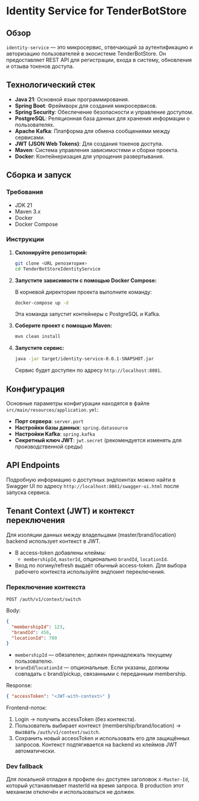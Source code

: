 # Identity Service for TenderBotStore

## Обзор

`identity-service` — это микросервис, отвечающий за аутентификацию и авторизацию пользователей в экосистеме
TenderBotStore. Он предоставляет REST API для регистрации, входа в систему, обновления и отзыва токенов доступа.

## Технологический стек

- **Java 21**: Основной язык программирования.
- **Spring Boot**: Фреймворк для создания микросервисов.
- **Spring Security**: Обеспечение безопасности и управление доступом.
- **PostgreSQL**: Реляционная база данных для хранения информации о пользователях.
- **Apache Kafka**: Платформа для обмена сообщениями между сервисами.
- **JWT (JSON Web Tokens)**: Для создания токенов доступа.
- **Maven**: Система управления зависимостями и сборки проекта.
- **Docker**: Контейнеризация для упрощения развертывания.

## Сборка и запуск

### Требования

- JDK 21
- Maven 3.x
- Docker
- Docker Compose

### Инструкции

1. **Склонируйте репозиторий:**

   ```bash
   git clone <URL репозитория>
   cd TenderBotStoreIdentityService
   ```

2. **Запустите зависимости с помощью Docker Compose:**

   В корневой директории проекта выполните команду:

   ```bash
   docker-compose up -d
   ```

   Эта команда запустит контейнеры с PostgreSQL и Kafka.

3. **Соберите проект с помощью Maven:**

   ```bash
   mvn clean install
   ```

4. **Запустите сервис:**

   ```bash
   java -jar target/identity-service-0.0.1-SNAPSHOT.jar
   ```

   Сервис будет доступен по адресу `http://localhost:8081`.

## Конфигурация

Основные параметры конфигурации находятся в файле `src/main/resources/application.yml`:

- **Порт сервера**: `server.port`
- **Настройки базы данных**: `spring.datasource`
- **Настройки Kafka**: `spring.kafka`
- **Секретный ключ JWT**: `jwt.secret` (рекомендуется изменять для производственной среды)

## API Endpoints

Подробную информацию о доступных эндпоинтах можно найти в Swagger UI по адресу `http://localhost:8081/swagger-ui.html`
после запуска сервиса.

## Tenant Context (JWT) и контекст переключения

Для изоляции данных между владельцами (master/brand/location) backend использует контекст в JWT.

- В access-token добавлены клеймы:
    - `membershipId`, `masterId`, опционально `brandId`, `locationId`.
- Вход по логину/refresh выдаёт обычный access-token. Для выбора рабочего контекста используйте эндпоинт переключения.

### Переключение контекста

`POST /auth/v1/context/switch`

Body:

```json
{
  "membershipId": 123,            
  "brandId": 456,                 
  "locationId": 789               
}
```

- `membershipId` — обязателен; должен принадлежать текущему пользователю.
- `brandId`/`locationId` — опциональные. Если указаны, должны совпадать с brand/pickup, связанными с переданным
  membership.

Response:

```json
{ "accessToken": "<JWT-with-context>" }
```

Frontend-поток:

1. Login → получить accessToken (без контекста).
2. Пользователь выбирает контекст (membership/brand/location) → вызвать `/auth/v1/context/switch`.
3. Сохранить новый accessToken и использовать его для защищённых запросов. Контекст подтягивается на backend из клеймов
   JWT автоматически.

### Dev fallback

Для локальной отладки в профиле `dev` доступен заголовок `X-Master-Id`, который устанавливает masterId на время запроса.
В production этот механизм отключён и использоваться не должен.
